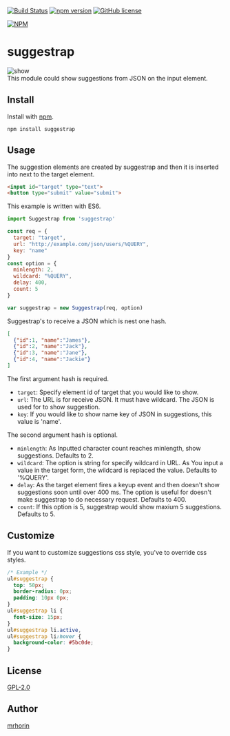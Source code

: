 [![Build Status](https://travis-ci.org/mrhorin/suggestrap.svg?branch=master)](https://travis-ci.org/mrhorin/suggestrap)
[![npm version](https://badge.fury.io/js/suggestrap.svg)](https://badge.fury.io/js/suggestrap)
[![GitHub license](https://img.shields.io/badge/license-GPLv2-blue.svg)](https://raw.githubusercontent.com/mrhorin/suggestrap/master/LICENSE)  

[![NPM](https://nodei.co/npm/suggestrap.png)](https://nodei.co/npm/suggestrap/)

# suggestrap
![show](https://user-images.githubusercontent.com/6502717/31308201-7997988c-abad-11e7-865d-0507c59b6f6b.gif)  
This module could show suggestions from JSON on the input element.

## Install
Install with [npm](https://www.npmjs.com/).
```
npm install suggestrap
```

## Usage
The suggestion elements are created by suggestrap and then it is inserted into next to the target element.  
```html
<input id="target" type="text">
<button type="submit" value="submit">
```
This example is written with ES6.  
```javascript
import Suggestrap from 'suggestrap'

const req = {
  target: "target",
  url: "http://example.com/json/users/%QUERY",
  key: "name"
}
const option = {
  minlength: 2,
  wildcard: "%QUERY",
  delay: 400,
  count: 5
}

var suggestrap = new Suggestrap(req, option)
```
Suggestrap's to receive a JSON which is nest one hash.
```json
[
  {"id":1, "name":"James"},
  {"id":2, "name":"Jack"},
  {"id":3, "name":"Jane"},
  {"id":4, "name":"Jackie"}
]
```  

The first argument hash is required.
- `target`: Specify element id of target that you would like to show.
- `url`: The URL is for receive JSON. It must have wildcard. The JSON is used for to show suggestion.
- `key`: If you would like to show name key of JSON in suggestions, this value is 'name'.

The second argument hash is optional.
- `minlength`: As Inputted character count reaches minlength, show suggestions. Defaults to 2.
- `wildcard`: The option is string for specify wildcard in URL. As You input a value in the target form, the wildcard is replaced the value. Defaults to '%QUERY'.
- `delay`: As the target element fires a keyup event and then doesn't show suggestions soon until over 400 ms. The option is useful for doesn't make suggestrap to do necessary request. Defaults to 400.
- `count`: If this option is 5, suggestrap would show maxium 5 suggestions. Defaults to 5.

## Customize
If you want to customize suggestions css style, you've to override css styles.
```css
/* Example */
ul#suggestrap {
  top: 50px;
  border-radius: 0px;
  padding: 10px 0px;
}
ul#suggestrap li {
  font-size: 15px;
}
ul#suggestrap li.active,
ul#suggestrap li:hover {
  background-color: #5bc0de;
}

```

## License
[GPL-2.0](https://opensource.org/licenses/GPL-2.0)

## Author
[mrhorin](https://github.com/mrhorin)
